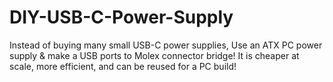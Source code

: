 # DIY-USB-C-Power-Supply
Instead of buying many small USB-C power supplies, Use an ATX PC power supply &amp; make a USB ports to Molex connector bridge! It is cheaper at scale, more efficient, and can be reused for a PC build!
